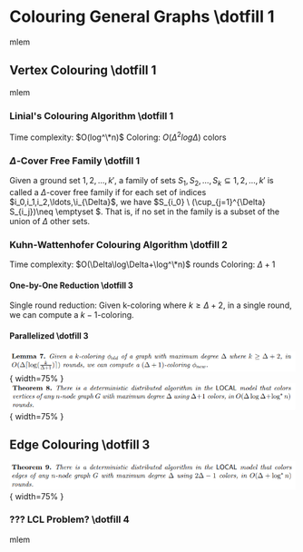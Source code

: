# Colouring General Graphs \dotfill 1
mlem

## Vertex Colouring \dotfill 1
mlem

### Linial's Colouring Algorithm \dotfill 1
Time complexity: $O(log^\*n)$
Coloring: $O(\Delta^2 log\Delta)$ colors

### $\Delta$-Cover Free Family \dotfill 1
Given a ground set ${1,2,\ldots,k'}$, a family of sets $S_1,S_2,\ldots,S_k \subseteq {1,2,\ldots,k'}$ is called a $\Delta$-cover free family if for each set of indices $i_0,i_1,i_2,\ldots,\i_{\Delta}$, we have $S_{i_0} \\ (\cup_{j=1}^{\Delta} S_{i_j})\neq \emptyset $. That is, if no set in the family is a subset of the union of $\Delta$ other sets.

### Kuhn-Wattenhofer Colouring Algorithm \dotfill 2
Time complexity: $O(\Delta\log\Delta+\log^\*n)$ rounds
Coloring: $\Delta +1$

#### One-by-One Reduction \dotfill 3
Single round reduction:
Given k-coloring where $k\geq\Delta+2$, in a single round, we can compute a $k-1$-coloring.

#### Parallelized \dotfill 3
![](images/algos/04-lemma7.png){ width=75% }
![](images/algos/04-theorem8.png){ width=75% }

## Edge Colouring \dotfill 3
![](images/algos/04-theorem9.png){ width=75% }

### ??? LCL Problem? \dotfill 4
mlem

